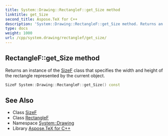 ```yaml
---
title: System::Drawing::RectangleF::get_Size method
linktitle: get_Size
second_title: Aspose.TeX for C++
description: 'System::Drawing::RectangleF::get_Size method. Returns an instance of the SizeF class that specifies the width and height of the rectangle represented by the current object in C++.'
type: docs
weight: 1000
url: /cpp/system.drawing/rectanglef/get_size/
---
```

## RectangleF::get_Size method


Returns an instance of the [SizeF](../../sizef/) class that specifies the width and height of the rectangle represented by the current object.

```cpp
SizeF System::Drawing::RectangleF::get_Size() const
```

## See Also

* Class [SizeF](../../sizef/)
* Class [RectangleF](../)
* Namespace [System::Drawing](../../)
* Library [Aspose.TeX for C++](../../../)
